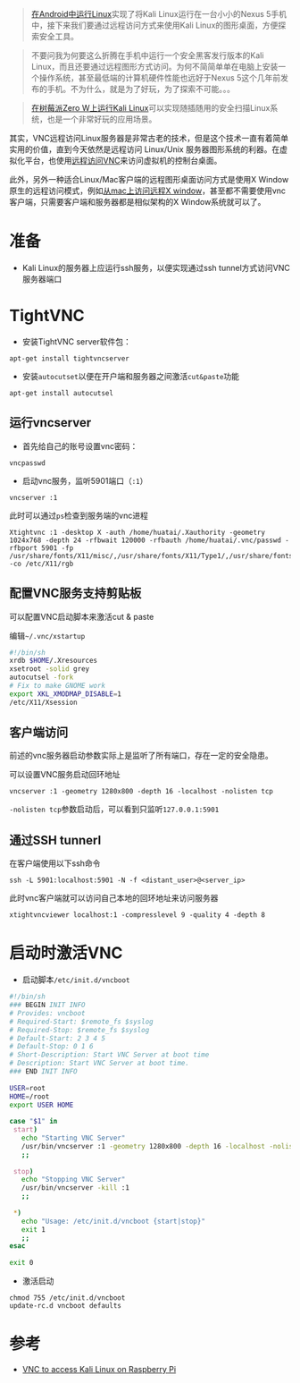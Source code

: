 > [在Android中运行Linux](../../../develop/android/linux/deploy_linux_on_android)实现了将Kali Linux运行在一台小小的Nexus 5手机中，接下来我们要通过远程访问方式来使用Kali Linux的图形桌面，方便探索安全工具。

> 不要问我为何要这么折腾在手机中运行一个安全黑客发行版本的Kali Linux，而且还要通过远程图形方式访问。为何不简简单单在电脑上安装一个操作系统，甚至最低端的计算机硬件性能也远好于Nexus 5这个几年前发布的手机。不为什么，就是为了好玩，为了探索不可能。。。

> [在树莓派Zero W上运行Kali Linux](../../../develop/raspberry_pi/running_kali_linux_on_raspberry_pi_zero_w)可以实现随插随用的安全扫描Linux系统，也是一个非常好玩的应用场景。

其实，VNC远程访问Linux服务器是非常古老的技术，但是这个技术一直有着简单实用的价值，直到今天依然是远程访问 Linux/Unix 服务器图形系统的利器。在虚拟化平台，也使用[远程访问VNC](../../../virtual/libvirt/remote_vnc)来访问虚拟机的控制台桌面。

此外，另外一种适合Linux/Mac客户端的远程图形桌面访问方式是使用X Window原生的远程访问模式，例如[从mac上访问远程X window](../x/remote_x_from_mac)，甚至都不需要使用vnc客户端，只需要客户端和服务器都是相似架构的X Window系统就可以了。

# 准备

* Kali Linux的服务器上应运行ssh服务，以便实现通过ssh tunnel方式访问VNC服务器端口

# TightVNC

* 安装TightVNC server软件包：

```
apt-get install tightvncserver
```

* 安装`autocutset`以便在开户端和服务器之间激活`cut&paste`功能

```
apt-get install autocutsel
```

## 运行vncserver

* 首先给自己的账号设置vnc密码：

```
vncpasswd
```

* 启动vnc服务，监听5901端口（`:1`）

```
vncserver :1
```

此时可以通过`ps`检查到服务端的vnc进程

```
Xtightvnc :1 -desktop X -auth /home/huatai/.Xauthority -geometry 1024x768 -depth 24 -rfbwait 120000 -rfbauth /home/huatai/.vnc/passwd -rfbport 5901 -fp /usr/share/fonts/X11/misc/,/usr/share/fonts/X11/Type1/,/usr/share/fonts/X11/75dpi/,/usr/share/fonts/X11/100dpi/ -co /etc/X11/rgb
```

## 配置VNC服务支持剪贴板

可以配置VNC启动脚本来激活cut & paste

编辑`~/.vnc/xstartup`

```bash
#!/bin/sh
xrdb $HOME/.Xresources
xsetroot -solid grey
autocutsel -fork
# Fix to make GNOME work
export XKL_XMODMAP_DISABLE=1
/etc/X11/Xsession
```

## 客户端访问

前述的vnc服务器启动参数实际上是监听了所有端口，存在一定的安全隐患。

可以设置VNC服务启动回环地址

```
vncserver :1 -geometry 1280x800 -depth 16 -localhost -nolisten tcp
```

`-nolisten tcp`参数启动后，可以看到只监听`127.0.0.1:5901`

## 通过SSH tunnerl

在客户端使用以下ssh命令

```
ssh -L 5901:localhost:5901 -N -f <distant_user>@<server_ip>
```

此时vnc客户端就可以访问自己本地的回环地址来访问服务器

```
xtightvncviewer localhost:1 -compresslevel 9 -quality 4 -depth 8
```

# 启动时激活VNC

* 启动脚本`/etc/init.d/vncboot`

```bash
#!/bin/sh
### BEGIN INIT INFO
# Provides: vncboot
# Required-Start: $remote_fs $syslog
# Required-Stop: $remote_fs $syslog
# Default-Start: 2 3 4 5
# Default-Stop: 0 1 6
# Short-Description: Start VNC Server at boot time
# Description: Start VNC Server at boot time.
### END INIT INFO
 
USER=root
HOME=/root
export USER HOME
 
case "$1" in
 start)
   echo "Starting VNC Server"
   /usr/bin/vncserver :1 -geometry 1280x800 -depth 16 -localhost -nolisten tcp
   ;;
 
 stop)
   echo "Stopping VNC Server"
   /usr/bin/vncserver -kill :1
   ;;
 
 *)
   echo "Usage: /etc/init.d/vncboot {start|stop}"
   exit 1
   ;;
esac
 
exit 0
```

* 激活启动

```
chmod 755 /etc/init.d/vncboot
update-rc.d vncboot defaults
```

# 参考

* [VNC to access Kali Linux on Raspberry Pi](http://blog.sevagas.com/?VNC-to-access-Kali-Linux-on-Raspberry-Pi)